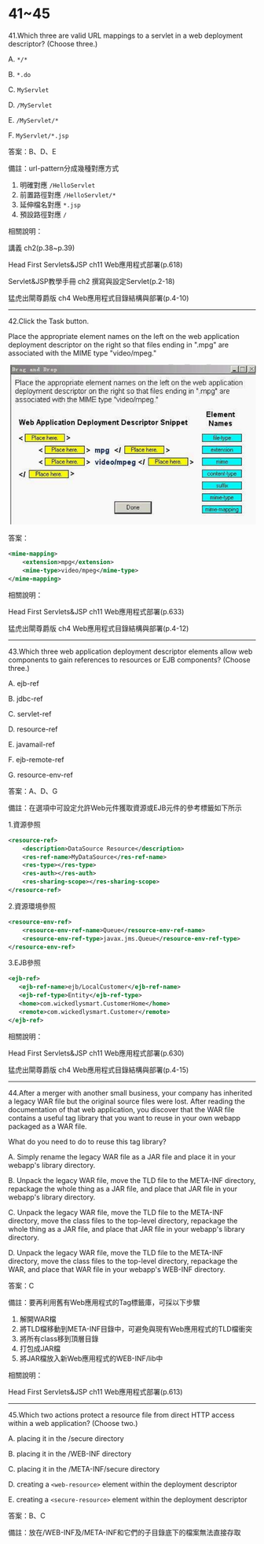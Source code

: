 41~45
========================
41.Which three are valid URL mappings to a servlet in a web deployment descriptor? (Choose three.)

A.   `*/*` 

B.   `*.do` 

C.   `MyServlet` 

D.   `/MyServlet`

E.  `/MyServlet/*` 

F.   `MyServlet/*.jsp`

<!--sec data-title="解析" data-id="section41_2" data-collapse=true ces-->
答案：B、D、E

備註：url-pattern分成幾種對應方式

1. 明確對應 `/HelloServlet`
2. 前置路徑對應 `/HelloServlet/*`
3. 延伸檔名對應 `*.jsp`
4. 預設路徑對應 `/`

相關說明：

講義 ch2(p.38~p.39)

Head First Servlets&JSP ch11 Web應用程式部署(p.618)

Servlet&JSP教學手冊 ch2 撰寫與設定Servlet(p.2-18)

猛虎出閘尊爵版 ch4 Web應用程式目錄結構與部署(p.4-10)
<!--endsec-->

---
42.Click the Task button. 

Place the appropriate element names on the left on the web application deployment descriptor on the right so that files ending in ".mpg" are associated with the MIME type "video/mpeg."

![1504447545936](https://github.com/Carrie-Lai/Test/blob/master/media/29655.jpeg)

<!--sec data-title="解析" data-id="section42_2" data-collapse=true ces-->
答案：

```xml
<mime-mapping>
	<extension>mpg</extension>
	<mime-type>video/mpeg</mime-type>
</mime-mapping>
```

相關說明：

Head First Servlets&JSP ch11 Web應用程式部署(p.633)

猛虎出閘尊爵版 ch4 Web應用程式目錄結構與部署(p.4-12)
<!--endsec-->


---
43.Which three web application deployment descriptor elements allow web components to gain references to resources or EJB components? (Choose three.)

A.   ejb-ref 

B.   jdbc-ref 

C.   servlet-ref 

D.   resource-ref 

E.   javamail-ref 

F.   ejb-remote-ref 

G.  resource-env-ref

<!--sec data-title="解析" data-id="section43_2" data-collapse=true ces-->
答案：A、D、G

備註：在選項中可設定允許Web元件獲取資源或EJB元件的參考標籤如下所示

1.資源參照

```xml
<resource-ref>
	<description>DataSource Resource</description>
	<res-ref-name>MyDataSource</res-ref-name>
	<res-type></res-type>
	<res-auth></res-auth>
	<res-sharing-scope></res-sharing-scope>
</resource-ref>
```

2.資源環境參照

```xml
<resource-env-ref>
	<resource-env-ref-name>Queue</resource-env-ref-name>
	<resource-env-ref-type>javax.jms.Queue</resource-env-ref-type>
</resource-env-ref>
```

3.EJB參照

```xml
<ejb-ref>
   <ejb-ref-name>ejb/LocalCustomer</ejb-ref-name>
   <ejb-ref-type>Entity</ejb-ref-type>
   <home>com.wickedlysmart.CustomerHome</home>
   <remote>com.wickedlysmart.Customer</remote>
</ejb-ref>  
```

相關說明：

Head First Servlets&JSP ch11 Web應用程式部署(p.630)

猛虎出閘尊爵版 ch4 Web應用程式目錄結構與部署(p.4-15)
<!--endsec-->

---
44.After a merger with another small business, your company has inherited a legacy WAR file but the original source files were lost. After reading the documentation of that web application, you discover that the WAR file contains a useful tag library that you want to reuse in your own webapp packaged as a WAR file. 

What do you need to do to reuse this tag library?

A.   Simply rename the legacy WAR file as a JAR file and place it in your webapp's library directory. 

B.   Unpack the legacy WAR file, move the TLD file to the META-INF directory, repackage the whole thing as a JAR file, and place that JAR file in your webapp's library directory. 

C.   Unpack the legacy WAR file, move the TLD file to the META-INF directory, move the class files to the top-level directory, repackage the whole thing as a JAR file, and place that JAR file in your webapp's library directory. 

D.   Unpack the legacy WAR file, move the TLD file to the META-INF directory, move the class files to the top-level directory, repackage the WAR, and place that WAR file in your webapp's WEB-INF directory.

<!--sec data-title="解析" data-id="section44_2" data-collapse=true ces-->
答案：C

備註：要再利用舊有Web應用程式的Tag標籤庫，可採以下步驟

1. 解開WAR檔
2. 將TLD檔移動到META-INF目錄中，可避免與現有Web應用程式的TLD檔衝突
3. 將所有class移到頂層目錄
4. 打包成JAR檔
5. 將JAR檔放入新Web應用程式的WEB-INF/lib中

相關說明：

Head First Servlets&JSP ch11 Web應用程式部署(p.613)
<!--endsec-->

---
45.Which two actions protect a resource file from direct HTTP access within a web application? (Choose two.)

A.   placing it in the /secure directory 

B.   placing it in the /WEB-INF directory 

C.   placing it in the /META-INF/secure directory 

D.   creating a `<web-resource>` element within the deployment descriptor 

E.   creating a `<secure-resource>` element within the deployment descriptor

<!--sec data-title="解析" data-id="section45_2" data-collapse=true ces-->
答案：B、C

備註：放在/WEB-INF及/META-INF和它們的子目錄底下的檔案無法直接存取
<!--endsec-->


